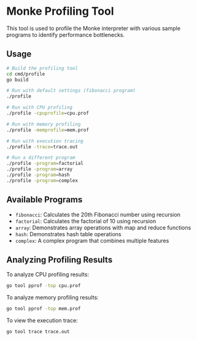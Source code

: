 # Monke Profiling Tool

This tool is used to profile the Monke interpreter with various sample programs to identify performance bottlenecks.

## Usage

```bash
# Build the profiling tool
cd cmd/profile
go build

# Run with default settings (fibonacci program)
./profile

# Run with CPU profiling
./profile -cpuprofile=cpu.prof

# Run with memory profiling
./profile -memprofile=mem.prof

# Run with execution tracing
./profile -trace=trace.out

# Run a different program
./profile -program=factorial
./profile -program=array
./profile -program=hash
./profile -program=complex
```

## Available Programs

- `fibonacci`: Calculates the 20th Fibonacci number using recursion
- `factorial`: Calculates the factorial of 10 using recursion
- `array`: Demonstrates array operations with map and reduce functions
- `hash`: Demonstrates hash table operations
- `complex`: A complex program that combines multiple features

## Analyzing Profiling Results

To analyze CPU profiling results:
```bash
go tool pprof -top cpu.prof
```

To analyze memory profiling results:
```bash
go tool pprof -top mem.prof
```

To view the execution trace:
```bash
go tool trace trace.out
```